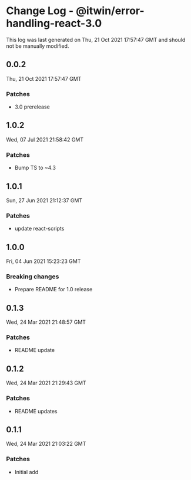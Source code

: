 # Change Log - @itwin/error-handling-react-3.0

This log was last generated on Thu, 21 Oct 2021 17:57:47 GMT and should not be manually modified.

## 0.0.2
Thu, 21 Oct 2021 17:57:47 GMT

### Patches

- 3.0 prerelease

## 1.0.2
Wed, 07 Jul 2021 21:58:42 GMT

### Patches

- Bump TS to ~4.3

## 1.0.1
Sun, 27 Jun 2021 21:12:37 GMT

### Patches

- update react-scripts

## 1.0.0
Fri, 04 Jun 2021 15:23:23 GMT

### Breaking changes

- Prepare README for 1.0 release

## 0.1.3
Wed, 24 Mar 2021 21:48:57 GMT

### Patches

- README update

## 0.1.2
Wed, 24 Mar 2021 21:29:43 GMT

### Patches

- README updates

## 0.1.1
Wed, 24 Mar 2021 21:03:22 GMT

### Patches

- Initial add

